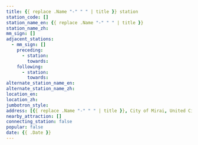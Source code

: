 ```yaml
---
title: {{ replace .Name "-" " " | title }} station
station_code: []
station_name_en: {{ replace .Name "-" " " | title }}
station_name_zh: 
mm_sign: []
adjacent_stations:
  - mm_sign: []
    preceding:
      - station: 
        towards: 
    following:
      - station: 
        towards: 
alternate_station_name_en: 
alternate_station_name_zh: 
location_en: 
location_zh: 
jumbotron_style: 
address: [{{ replace .Name "-" " " | title }}, City of Mirai, United Cities]
nearby_attraction: []
connecting_station: false
popular: false
date: {{ .Date }}
---
```



